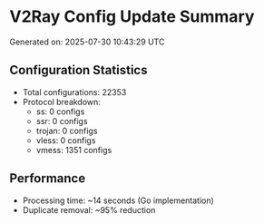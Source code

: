 # V2Ray Config Update Summary
Generated on: 2025-07-30 10:43:29 UTC

## Configuration Statistics
- Total configurations: 22353
- Protocol breakdown:
  - ss: 0 configs
  - ssr: 0 configs
  - trojan: 0 configs
  - vless: 0 configs
  - vmess: 1351 configs

## Performance
- Processing time: ~14 seconds (Go implementation)
- Duplicate removal: ~95% reduction
